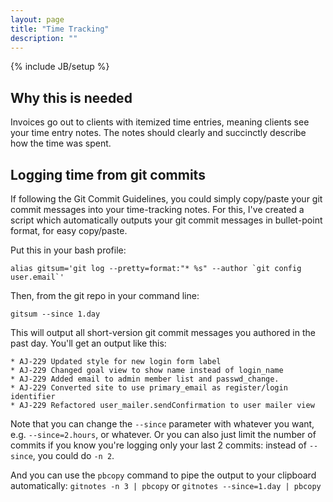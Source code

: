 ```yaml
---
layout: page
title: "Time Tracking"
description: ""
---
```

{% include JB/setup %}

## Why this is needed

Invoices go out to clients with itemized time entries, meaning clients see your time entry notes. The notes should clearly and succinctly describe how the time was spent.

## Logging time from git commits

If following the Git Commit Guidelines, you could simply copy/paste your git commit messages into your time-tracking notes. For this, I've created a script which automatically outputs your git commit messages in bullet-point format, for easy copy/paste.

Put this in your bash profile:

```
alias gitsum='git log --pretty=format:"* %s" --author `git config user.email`'
```

Then, from the git repo in your command line:

```
gitsum --since 1.day
```

This will output all short-version git commit messages you authored in the past day. You'll get an output like this:

```
* AJ-229 Updated style for new login form label
* AJ-229 Changed goal view to show name instead of login_name
* AJ-229 Added email to admin member list and passwd_change.
* AJ-229 Converted site to use primary_email as register/login identifier
* AJ-229 Refactored user_mailer.sendConfirmation to user mailer view
```

Note that you can change the `--since` parameter with whatever you want, e.g. `--since=2.hours`, or whatever. Or you can also just limit the number of commits if you know you're logging only your last 2 commits: instead of `--since`, you could do `-n 2`.

And you can use the `pbcopy` command to pipe the output to your clipboard automatically: `gitnotes -n 3 | pbcopy` or `gitnotes --since=1.day | pbcopy`
